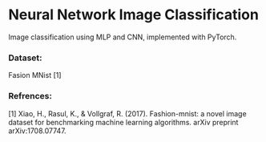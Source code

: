 # Neural Network Image Classification

Image classification using MLP and CNN, implemented with PyTorch.

### Dataset:
Fasion MNist [1]



### Refrences:
[1] Xiao, H., Rasul, K., & Vollgraf, R. (2017). Fashion-mnist: a novel image dataset for benchmarking machine learning algorithms. arXiv preprint arXiv:1708.07747.